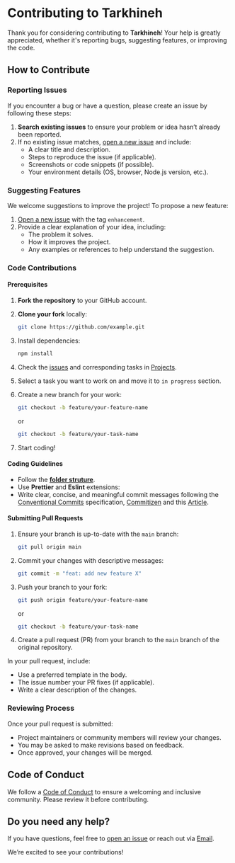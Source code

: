 # Contributing to Tarkhineh

Thank you for considering contributing to **Tarkhineh**! Your help is greatly appreciated, whether it's reporting bugs, suggesting features, or improving the code.

## How to Contribute

### Reporting Issues

If you encounter a bug or have a question, please create an issue by following these steps:

1. **Search existing issues** to ensure your problem or idea hasn’t already been reported.
2. If no existing issue matches, [open a new issue](https://github.com/DevExtend/frontend-tarkhineh/issues) and include:
   - A clear title and description.
   - Steps to reproduce the issue (if applicable).
   - Screenshots or code snippets (if possible).
   - Your environment details (OS, browser, Node.js version, etc.).

### Suggesting Features

We welcome suggestions to improve the project! To propose a new feature:

1. [Open a new issue](https://github.com/DevExtend/frontend-tarkhineh/issues) with the tag `enhancement`.
2. Provide a clear explanation of your idea, including:
   - The problem it solves.
   - How it improves the project.
   - Any examples or references to help understand the suggestion.

### Code Contributions

#### Prerequisites

1. **Fork the repository** to your GitHub account.
2. **Clone your fork** locally:
   ```bash
   git clone https://github.com/example.git
   ```
3. Install dependencies:
   ```bash
   npm install
   ```
4. Check the [issues](https://github.com/DevExtend/frontend-tarkhineh/issues) and corresponding tasks in [Projects](https://github.com/orgs/DevExtend/projects/3/views/1).
5. Select a task you want to work on and move it to `in progress` section.
6. Create a new branch for your work:

   ```bash
   git checkout -b feature/your-feature-name
   ```

   or

   ```bash
   git checkout -b feature/your-task-name
   ```

7. Start coding!

#### Coding Guidelines

- Follow the **[folder struture](https://github.com/DevExtend/frontend-tarkhineh/FOLDER_STRUCTURE.md)**.
- Use **Prettier** and **Eslint** extensions:
- Write clear, concise, and meaningful commit messages following the [Conventional Commits](https://www.conventionalcommits.org/en/v1.0.0/) specification, [Commitizen](https://commitizen.dev/) and this [Article](https://dev.to/basementdevs/be-a-better-developer-with-these-git-good-practices-2dim).

#### Submitting Pull Requests

1. Ensure your branch is up-to-date with the `main` branch:
   ```bash
   git pull origin main
   ```
2. Commit your changes with descriptive messages:
   ```bash
   git commit -m "feat: add new feature X"
   ```
3. Push your branch to your fork:

   ```bash
   git push origin feature/your-feature-name
   ```

   or

   ```bash
   git checkout -b feature/your-task-name
   ```

4. Create a pull request (PR) from your branch to the `main` branch of the original repository.

In your pull request, include:

- Use a preferred template in the body.
- The issue number your PR fixes (if applicable).
- Write a clear description of the changes.

### Reviewing Process

Once your pull request is submitted:

- Project maintainers or community members will review your changes.
- You may be asked to make revisions based on feedback.
- Once approved, your changes will be merged.

## Code of Conduct

We follow a [Code of Conduct](https://github.com/DevExtend/DevExtend/blob/main/CODE_OF_CONDUCT.md) to ensure a welcoming and inclusive community. Please review it before contributing.

## Do you need any help?

If you have questions, feel free to [open an issue](https://github.com/DevExtend/frontend-tarkhineh/issues) or reach out via [Email](mailto:devextend.af@gmail.com).

We’re excited to see your contributions!
